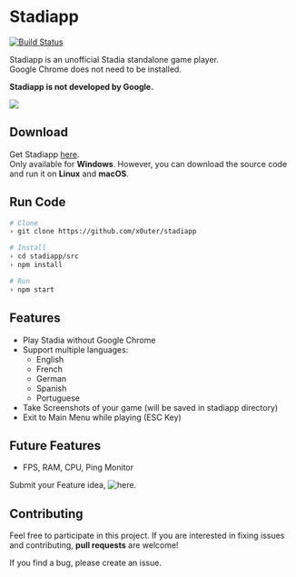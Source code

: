 # Stadiapp
[![Build Status](https://xtres.visualstudio.com/Stadiapp/_apis/build/status/stadiapp?branchName=master)](https://xtres.visualstudio.com/Stadiapp/_build/latest?definitionId=2&branchName=master)

Stadiapp is an unofficial Stadia standalone game player.  
Google Chrome does not need to be installed. 

**Stadiapp is not developed by Google.**

![](.docs/stadiappinit.gif)

## Download
Get Stadiapp [here](https://github.com/x0uter/stadiapp/releases).  
Only available for **Windows**. However, you can download the source code and run it on **Linux** and **macOS**.

## Run Code
```bash
# Clone
› git clone https://github.com/x0uter/stadiapp

# Install
› cd stadiapp/src
› npm install

# Run
› npm start
```

## Features
* Play Stadia without Google Chrome
* Support multiple languages:
	* English
	* French
	* German
	* Spanish
	* Portuguese
* Take Screenshots of your game (will be saved in stadiapp directory)
* Exit to Main Menu while playing (ESC Key)

## Future Features
* FPS, RAM, CPU, Ping Monitor

Submit your Feature idea, ![here](https://github.com/x0uter/stadiapp/issues).

## Contributing
Feel free to participate in this project. If you are interested in fixing issues and contributing, **pull requests** are welcome!

If you find a bug, please create an issue.
